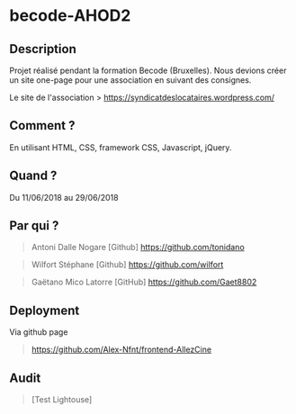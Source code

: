 # becode-AHOD2

## Description
Projet réalisé pendant la formation Becode (Bruxelles).
Nous devions créer un site one-page pour une association en suivant des consignes.

Le site de l'association > https://syndicatdeslocataires.wordpress.com/

## Comment ?

En utilisant HTML, CSS, framework CSS, Javascript, jQuery.

## Quand ?

Du 11/06/2018 au 29/06/2018

## Par qui ?

>Antoni Dalle Nogare
[Github] https://github.com/tonidano

>Wilfort Stéphane
[Github] https://github.com/wilfort

>Gaëtano Mico Latorre
[GitHub] https://github.com/Gaet8802

## Deployment

Via github page

> https://github.com/Alex-Nfnt/frontend-AllezCine

## Audit

>[Test Lightouse]
<img src="/assent/test-lighthouse.PNG" alt=""/>

